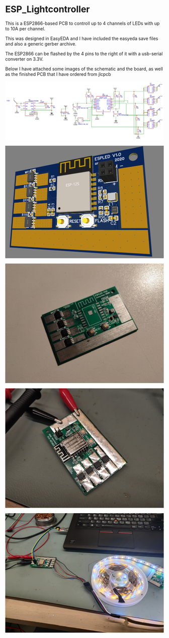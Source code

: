 # ESP_Lightcontroller
This is a ESP2866-based PCB to controll up to 4 channels of LEDs with up to 10A per channel.

This was designed in EasyEDA and I have included the easyeda save files and also a generic gerber archive.

The ESP2866 can be flashed by the 4 pins to the right of it with a usb-serial converter on 3.3V.

Below I have attached some images of the schematic and the board, as well as the finished PCB that I have ordered from jlcpcb

![Schematic](https://github.com/crexodon/ESP_Lightcontroller/blob/main/Schematic_espwifi_2020-10-28_18-16-20.png)

![PCB](https://github.com/crexodon/ESP_Lightcontroller/blob/main/PCB_PCB_3D_2020-09-18_01-39-10_2020-10-28_18.png)

![Ordered PCB](https://github.com/crexodon/ESP_Lightcontroller/blob/main/IMG_20201022_233429.jpg)

![Soldered PCB](https://github.com/crexodon/ESP_Lightcontroller/blob/main/IMG_20201024_234156.jpg)

![PCB in Action](https://github.com/crexodon/ESP_Lightcontroller/blob/main/IMG_20201025_004639.jpg)
